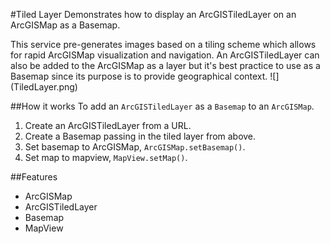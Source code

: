 #Tiled Layer
Demonstrates how to display an ArcGISTiledLayer on an ArcGISMap as a Basemap.
<p>
This service pre-generates images based on a tiling scheme which allows for rapid ArcGISMap visualization and navigation.
An ArcGISTiledLayer can also be added to the ArcGISMap as a layer but it's best practice to use as a Basemap since its purpose is to provide geographical context.
![](TiledLayer.png)

##How it works
To add an `ArcGISTiledLayer` as a `Basemap` to an `ArcGISMap`.

1. Create an ArcGISTiledLayer from a URL.
2. Create a Basemap passing in the tiled layer from above.
3. Set basemap to ArcGISMap, `ArcGISMap.setBasemap()`.
4. Set map to mapview, `MapView.setMap()`.

##Features
- ArcGISMap
- ArcGISTiledLayer
- Basemap
- MapView
